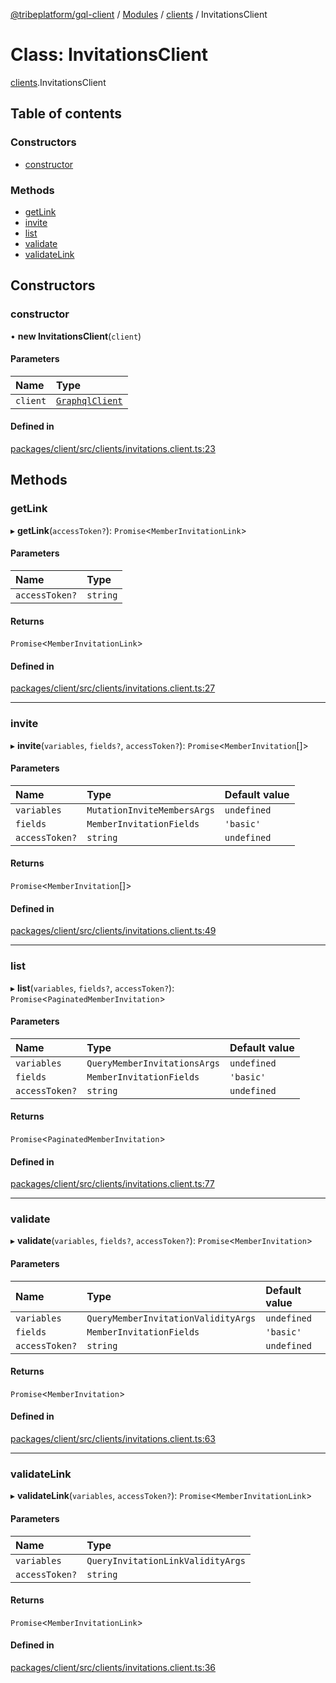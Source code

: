 [@tribeplatform/gql-client](../README.md) / [Modules](../modules.md) / [clients](../modules/clients.md) / InvitationsClient

# Class: InvitationsClient

[clients](../modules/clients.md).InvitationsClient

## Table of contents

### Constructors

- [constructor](clients.InvitationsClient.md#constructor)

### Methods

- [getLink](clients.InvitationsClient.md#getlink)
- [invite](clients.InvitationsClient.md#invite)
- [list](clients.InvitationsClient.md#list)
- [validate](clients.InvitationsClient.md#validate)
- [validateLink](clients.InvitationsClient.md#validatelink)

## Constructors

### constructor

• **new InvitationsClient**(`client`)

#### Parameters

| Name | Type |
| :------ | :------ |
| `client` | [`GraphqlClient`](clients.GraphqlClient.md) |

#### Defined in

[packages/client/src/clients/invitations.client.ts:23](https://gitlab.com/tribeplatform/tribe-neo/-/blob/master/packages/client/src/clients/invitations.client.ts#L23)

## Methods

### getLink

▸ **getLink**(`accessToken?`): `Promise`<`MemberInvitationLink`\>

#### Parameters

| Name | Type |
| :------ | :------ |
| `accessToken?` | `string` |

#### Returns

`Promise`<`MemberInvitationLink`\>

#### Defined in

[packages/client/src/clients/invitations.client.ts:27](https://gitlab.com/tribeplatform/tribe-neo/-/blob/master/packages/client/src/clients/invitations.client.ts#L27)

___

### invite

▸ **invite**(`variables`, `fields?`, `accessToken?`): `Promise`<`MemberInvitation`[]\>

#### Parameters

| Name | Type | Default value |
| :------ | :------ | :------ |
| `variables` | `MutationInviteMembersArgs` | `undefined` |
| `fields` | `MemberInvitationFields` | `'basic'` |
| `accessToken?` | `string` | `undefined` |

#### Returns

`Promise`<`MemberInvitation`[]\>

#### Defined in

[packages/client/src/clients/invitations.client.ts:49](https://gitlab.com/tribeplatform/tribe-neo/-/blob/master/packages/client/src/clients/invitations.client.ts#L49)

___

### list

▸ **list**(`variables`, `fields?`, `accessToken?`): `Promise`<`PaginatedMemberInvitation`\>

#### Parameters

| Name | Type | Default value |
| :------ | :------ | :------ |
| `variables` | `QueryMemberInvitationsArgs` | `undefined` |
| `fields` | `MemberInvitationFields` | `'basic'` |
| `accessToken?` | `string` | `undefined` |

#### Returns

`Promise`<`PaginatedMemberInvitation`\>

#### Defined in

[packages/client/src/clients/invitations.client.ts:77](https://gitlab.com/tribeplatform/tribe-neo/-/blob/master/packages/client/src/clients/invitations.client.ts#L77)

___

### validate

▸ **validate**(`variables`, `fields?`, `accessToken?`): `Promise`<`MemberInvitation`\>

#### Parameters

| Name | Type | Default value |
| :------ | :------ | :------ |
| `variables` | `QueryMemberInvitationValidityArgs` | `undefined` |
| `fields` | `MemberInvitationFields` | `'basic'` |
| `accessToken?` | `string` | `undefined` |

#### Returns

`Promise`<`MemberInvitation`\>

#### Defined in

[packages/client/src/clients/invitations.client.ts:63](https://gitlab.com/tribeplatform/tribe-neo/-/blob/master/packages/client/src/clients/invitations.client.ts#L63)

___

### validateLink

▸ **validateLink**(`variables`, `accessToken?`): `Promise`<`MemberInvitationLink`\>

#### Parameters

| Name | Type |
| :------ | :------ |
| `variables` | `QueryInvitationLinkValidityArgs` |
| `accessToken?` | `string` |

#### Returns

`Promise`<`MemberInvitationLink`\>

#### Defined in

[packages/client/src/clients/invitations.client.ts:36](https://gitlab.com/tribeplatform/tribe-neo/-/blob/master/packages/client/src/clients/invitations.client.ts#L36)

